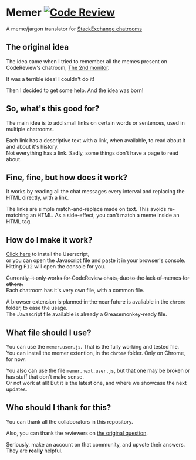 # Memer [![Code Review](http://www.zomis.net/codereview/shield/?qid=96724)](http://codereview.st‌​ackexchange.com/q/96724/53773)
A meme/jargon translator for [StackExchange chatrooms][sen]

## The original idea

The idea came when I tried to remember all the memes present on CodeReview's chatroom, [The 2nd monitor][the_2nd_monitor].

It was a terrible idea! I couldn't do it!

Then I decided to get some help. And the idea was born!

## So, what's this good for?

The main idea is to add small links on certain words or sentences, used in multiple chatrooms.

Each link has a descriptive text with a link, when available, to read about it and about it's history.  
Not everything has a link. Sadly, some things don't have a page to read about.

## Fine, fine, but how does it work?

It works by reading all the chat messages every interval and replacing the HTML directly, with a link.

The links are simple match-and-replace made on text. This avoids re-matching an HTML. As a side-effect, you can't match a meme inside an HTML tag.

## How do I make it work?

[Click here][userscript_installer] to install the Userscript,  
or you can open the Javascript file and paste it in your browser's console. Hitting <kbd>F12</kbd> will open the console for you.

<del>Currently, it only works for CodeReview chats, due to the lack of memes for others.</del>  
Each chatroom has it's very own file, with a common file.

A browser extension <del>is planned in the near future</del> is avaliable in the `chrome` folder, to ease the usage.  
The Javascript file available is already a Greasemonkey-ready file.

## What file should I use?

You can use the `memer.user.js`. That is the fully working and tested file.  
You can install the memer extention, in the `chrome` folder. Only on Chrome, for now.

You also can use the file `memer.next.user.js`, but that one may be broken or has stuff that don't make sense.  
Or not work at all! But it is the latest one, and where we showcase the next updates.

## Who should I thank for this?

You can thank all the collaborators in this repository.

Also, you can thank the reviewers on [the original question][original_question].

Seriously, make an account on that community, and upvote their answers. They are **really** helpful.

[sen]:http://chat.stackexchange.com
[the_2nd_monitor]:http://chat.stackexchange.com/rooms/8595/the-2nd-monitor
[userscript_installer]:https://github.com/ismael-miguel/memer/raw/master/memer.next.user.js
[original_question]:http://codereview.stackexchange.com/questions/96724/the-2nd-monitor-chatroom-translator
